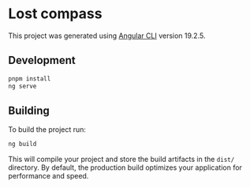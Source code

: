 # Lost compass

This project was generated using [Angular CLI](https://github.com/angular/angular-cli) version 19.2.5.

## Development

```bash
pnpm install
ng serve
```

## Building

To build the project run:

```bash
ng build
```

This will compile your project and store the build artifacts in the `dist/` directory. By default, the production build optimizes your application for performance and speed.
